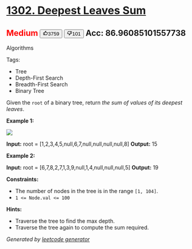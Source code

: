 # [1302. Deepest Leaves Sum](https://leetcode.com/problems/deepest-leaves-sum/)
<span style="color:red">Medium</span>   <button><svg viewBox="0 0 24 24" width="1em" height="1em" class="icon__1Md2"><path fill-rule="evenodd" d="M7 19v-8H4v8h3zM7 9c0-.55.22-1.05.58-1.41L14.17 1l1.06 1.05c.27.27.44.65.44 1.06l-.03.32L14.69 8H21c1.1 0 2 .9 2 2v2c0 .26-.05.5-.14.73l-3.02 7.05C19.54 20.5 18.83 21 18 21H4a2 2 0 0 1-2-2v-8a2 2 0 0 1 2-2h3zm2 0v10h9l3-7v-2h-9l1.34-5.34L9 9z"></path></svg><span>3759</span></button>   <button><svg viewBox="0 0 24 24" width="1em" height="1em" class="icon__1Md2"><path fill-rule="evenodd" d="M17 3v12c0 .55-.22 1.05-.58 1.41L9.83 23l-1.06-1.05c-.27-.27-.44-.65-.44-1.06l.03-.32.95-4.57H3c-1.1 0-2-.9-2-2v-2c0-.26.05-.5.14-.73l3.02-7.05C4.46 3.5 5.17 3 6 3h11zm-2 12V5H6l-3 7v2h9l-1.34 5.34L15 15zm2-2h3V5h-3V3h3a2 2 0 0 1 2 2v8a2 2 0 0 1-2 2h-3v-2z"></path></svg><span>101</span></button>  Acc: 86.96085101557738
---
Algorithms

Tags:
- Tree
- Depth-First Search
- Breadth-First Search
- Binary Tree

Given the `root` of a binary tree, return _the sum of values of its deepest leaves_.

**Example 1:**

![](https://assets.leetcode.com/uploads/2019/07/31/1483_ex1.png) 


**Input:** root = [1,2,3,4,5,null,6,7,null,null,null,null,8]
**Output:** 15

**Example 2:**


**Input:** root = [6,7,8,2,7,1,3,9,null,1,4,null,null,null,5]
**Output:** 19

**Constraints:**

* The number of nodes in the tree is in the range `[1, 104]`.
* `1 <= Node.val <= 100`

**Hints:**
- Traverse the tree to find the max depth.
- Traverse the tree again to compute the sum required.

*Generated by [leetcode generator](https://github.com/unsupo/leetcode)*
